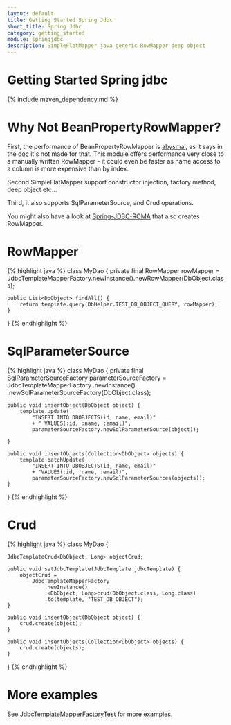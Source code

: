 ```yaml
---
layout: default
title: Getting Started Spring Jdbc
short_title: Spring Jdbc
category: getting_started
module: springjdbc
description: SimpleFlatMapper java generic RowMapper deep object
---
```

# Getting Started Spring jdbc

{% include maven_dependency.md %}

# Why Not BeanPropertyRowMapper?

First, the performance of BeanPropertyRowMapper is [abysmal](https://github.com/arnaudroger/SimpleFlatMapper/wiki/Jdbc-Performance-Local-Mysql), as it says in the [doc](http://docs.spring.io/spring-framework/docs/current/javadoc-api/org/springframework/jdbc/core/BeanPropertyRowMapper.html)
it's not made for that. This module offers performance very close to a manually written RowMapper - it could even be faster as 
name access to a column is more expensive than by index.

Second SimpleFlatMapper support constructor injection, factory method, deep object etc...

Third, it also supports SqlParameterSource, and Crud operations.

You might also have a look at [Spring-JDBC-ROMA](http://serkan-ozal.github.io/spring-jdbc-roma/) that also creates
RowMapper.

# RowMapper

{% highlight java %}
class MyDao {
    private final RowMapper<DbObject> rowMapper =
        JdbcTemplateMapperFactory.newInstance().newRowMapper(DbObject.class);
        
    public List<DbObject> findAll() {
        return template.query(DbHelper.TEST_DB_OBJECT_QUERY, rowMapper);
    }
}
{% endhighlight %}

# SqlParameterSource

{% highlight java %}
class MyDao {
    private final SqlParameterSourceFactory<DbObject> parameterSourceFactory =
        JdbcTemplateMapperFactory
            .newInstance()
            .newSqlParameterSourceFactory(DbObject.class);

    public void insertObject(DbObject object) {
        template.update(
            "INSERT INTO DBOBJECTS(id, name, email)"
            + " VALUES(:id, :name, :email)",
            parameterSourceFactory.newSqlParameterSource(object));

    }

    public void insertObjects(Collection<DbObject> objects) {
        template.batchUpdate(
            "INSERT INTO DBOBJECTS(id, name, email)"
            + "VALUES(:id, :name, :email)",
            parameterSourceFactory.newSqlParameterSources(objects));
    }
}
{% endhighlight %}

# Crud

{% highlight java %}
class MyDao {

    JdbcTemplateCrud<DbObject, Long> objectCrud;

    public void setJdbcTemplate(JdbcTemplate jdbcTemplate) {
        objectCrud =
            JdbcTemplateMapperFactory
                .newInstance()
                .<DbObject, Long>crud(DbObject.class, Long.class)
                .to(template, "TEST_DB_OBJECT");
    }

    public void insertObject(DbObject object) {
        crud.create(object);
    }

    public void insertObjects(Collection<DbObject> objects) {
        crud.create(objects);
    }
}
{% endhighlight %}

# More examples

See [JdbcTemplateMapperFactoryTest](https://github.com/arnaudroger/SimpleFlatMapper/blob/master/sfm-springjdbc/src/test/java/org/simpleflatmapper/jdbc/spring/test/JdbcTemplateMapperFactoryTest.java) for more examples.
